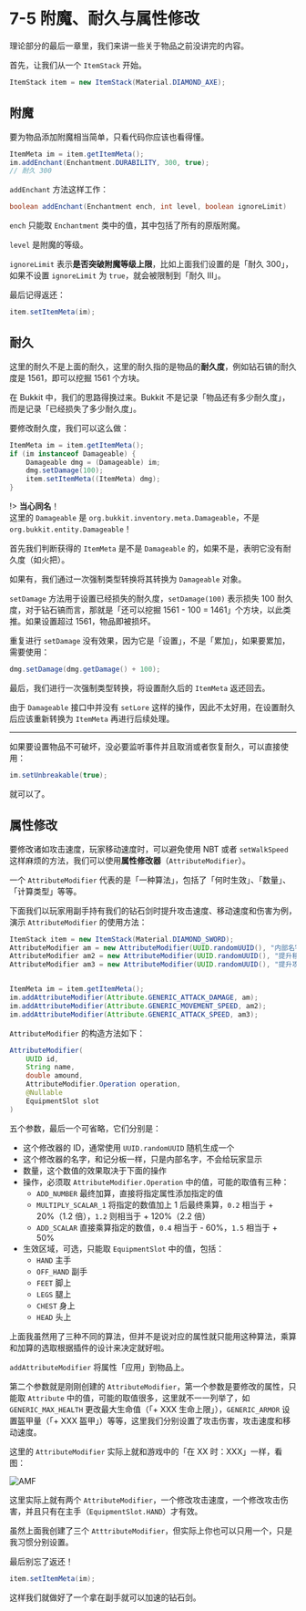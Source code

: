 # 7-5 附魔、耐久与属性修改

理论部分的最后一章里，我们来讲一些关于物品之前没讲完的内容。

首先，让我们从一个 `ItemStack` 开始。

```java
ItemStack item = new ItemStack(Material.DIAMOND_AXE);
```

## 附魔

要为物品添加附魔相当简单，只看代码你应该也看得懂。

```java
ItemMeta im = item.getItemMeta();
im.addEnchant(Enchantment.DURABILITY, 300, true);
// 耐久 300
```

`addEnchant` 方法这样工作：

```java
boolean addEnchant(Enchantment ench, int level, boolean ignoreLimit)
```

`ench` 只能取 `Enchantment` 类中的值，其中包括了所有的原版附魔。

`level` 是附魔的等级。

`ignoreLimit` 表示**是否突破附魔等级上限**，比如上面我们设置的是「耐久 300」，如果不设置 `ignoreLimit` 为 `true`，就会被限制到「耐久 III」。

最后记得返还：

```java
item.setItemMeta(im);
```

## 耐久

这里的耐久不是上面的耐久，这里的耐久指的是物品的**耐久度**，例如钻石镐的耐久度是 1561，即可以挖掘 1561 个方块。

在 Bukkit 中，我们的思路得换过来。Bukkit 不是记录「物品还有多少耐久度」，而是记录「已经损失了多少耐久度」。

要修改耐久度，我们可以这么做：

```java
ItemMeta im = item.getItemMeta();
if (im instanceof Damageable) {
    Damageable dmg = (Damageable) im;
    dmg.setDamage(100);
    item.setItemMeta((ItemMeta) dmg);
}
```

!> **当心同名**！<br/>这里的 `Damageable` 是 `org.bukkit.inventory.meta.Damageable`，不是 `org.bukkit.entity.Damageable`！

首先我们判断获得的 `ItemMeta` 是不是 `Damageable` 的，如果不是，表明它没有耐久度（如火把）。

如果有，我们通过一次强制类型转换将其转换为 `Damageable` 对象。

`setDamage` 方法用于设置已经损失的耐久度，`setDamage(100)` 表示损失 100 耐久度，对于钻石镐而言，那就是「还可以挖掘 1561 - 100 = 1461」个方块，以此类推。如果设置超过 1561，物品即被损坏。

重复进行 `setDamage` 没有效果，因为它是「设置」，不是「累加」，如果要累加，需要使用：

```java
dmg.setDamage(dmg.getDamage() + 100);
```

最后，我们进行一次强制类型转换，将设置耐久后的 `ItemMeta` 返还回去。

由于 `Damageable` 接口中并没有 `setLore` 这样的操作，因此不太好用，在设置耐久后应该重新转换为 `ItemMeta` 再进行后续处理。

---

如果要设置物品不可破坏，没必要监听事件并且取消或者恢复耐久，可以直接使用：

```java
im.setUnbreakable(true);
```

就可以了。

## 属性修改

要修改诸如攻击速度，玩家移动速度时，可以避免使用 NBT 或者 `setWalkSpeed` 这样麻烦的方法，我们可以使用**属性修改器**（`AttributeModifier`）。

一个 `AttributeModifier` 代表的是「一种算法」，包括了「何时生效」、「数量」、「计算类型」等等。

下面我们以玩家用副手持有我们的钻石剑时提升攻击速度、移动速度和伤害为例，演示 `AttributeModifier` 的使用方法：

```java
ItemStack item = new ItemStack(Material.DIAMOND_SWORD);
AttributeModifier am = new AttributeModifier(UUID.randomUUID(), "内部名字", 2.2, AttributeModifier.Operation.ADD_SCALAR, EquipmentSlot.OFF_HAND);
AttributeModifier am2 = new AttributeModifier(UUID.randomUUID(), "提升移动速度", 0.2, AttributeModifier.Operation.MULTIPLY_SCALAR_1, EquipmentSlot.OFF_HAND);
AttributeModifier am3 = new AttributeModifier(UUID.randomUUID(), "提升攻击速度", 1.2, AttributeModifier.Operation.ADD_NUMBER, EquipmentSlot.OFF_HAND);


ItemMeta im = item.getItemMeta();
im.addAttributeModifier(Attribute.GENERIC_ATTACK_DAMAGE, am);
im.addAttributeModifier(Attribute.GENERIC_MOVEMENT_SPEED, am2);
im.addAttributeModifier(Attribute.GENERIC_ATTACK_SPEED, am3);
```

`AttributeModifier` 的构造方法如下：

```java
AttributeModifier(
    UUID id,
    String name,
    double amound, 
    AttributeModifier.Operation operation,
    @Nullable
    EquipmentSlot slot
)
```

五个参数，最后一个可省略，它们分别是：

- 这个修改器的 ID，通常使用 `UUID.randomUUID` 随机生成一个
- 这个修改器的名字，和记分板一样，只是内部名字，不会给玩家显示
- 数量，这个数值的效果取决于下面的操作
- 操作，必须取 `AttributeModifier.Operation` 中的值，可能的取值有三种：
  - `ADD_NUMBER` 最终加算，直接将指定属性添加指定的值
  - `MULTIPLY_SCALAR_1` 将指定的数值加上 1 后最终乘算，`0.2` 相当于 + 20%（1.2 倍），`1.2` 则相当于 + 120%（2.2 倍）
  - `ADD_SCALAR` 直接乘算指定的数值，`0.4` 相当于 - 60%，`1.5` 相当于 + 50%
- 生效区域，可选，只能取 `EquipmentSlot` 中的值，包括：
  - `HAND` 主手
  - `OFF_HAND` 副手
  - `FEET` 脚上
  - `LEGS` 腿上
  - `CHEST` 身上
  - `HEAD` 头上

上面我虽然用了三种不同的算法，但并不是说对应的属性就只能用这种算法，乘算和加算的选取根据插件的设计来决定就好啦。

`addAttributeModifier` 将属性「应用」到物品上。

第二个参数就是刚刚创建的 `AttributeModifier`，第一个参数是要修改的属性，只能取 `Attribute` 中的值，可能的取值很多，这里就不一一列举了，如 `GENERIC_MAX_HEALTH` 更改最大生命值（「+ XXX 生命上限」），`GENERIC_ARMOR` 设置盔甲量（「+ XXX 盔甲」）等等，这里我们分别设置了攻击伤害，攻击速度和移动速度。

这里的 `AttributeModifier` 实际上就和游戏中的「在 XX 时：XXX」一样，看图：

![AMF](https://www.picbed.cn/images/2021/02/24/image.png)

这里实际上就有两个 `AttributeModifier`，一个修改攻击速度，一个修改攻击伤害，并且只有在主手（`EquipmentSlot.HAND`）才有效。

虽然上面我创建了三个 `AtttributeModifier`，但实际上你也可以只用一个，只是我习惯分别设置。

最后别忘了返还！

```java
item.setItemMeta(im);
```

这样我们就做好了一个拿在副手就可以加速的钻石剑。